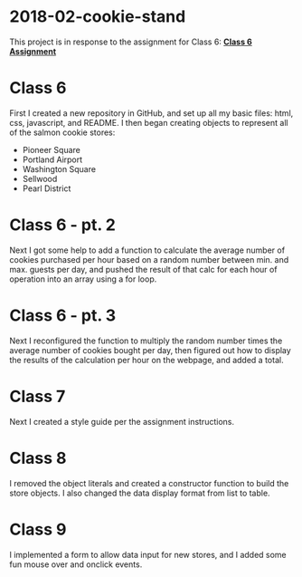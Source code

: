 # 2018-02-cookie-stand

This project is in response to the assignment for Class 6:
[**Class 6 Assignment**](https://github.com/acl-nw-bootcamp/2018-winter/tree/master/week_3-4/class-06)

# Class 6
First I created a new repository in GitHub, and set up all my basic files: html, css, javascript, and README. I then began creating objects to represent all of the salmon cookie stores:
* Pioneer Square
* Portland Airport
* Washington Square
* Sellwood
* Pearl District

# Class 6 - pt. 2
Next I got some help to add a function to calculate the average number of cookies purchased per hour based on a random number between min. and max. guests per day, and pushed the result of that calc for each hour of operation into an array using a for loop.

# Class 6 - pt. 3
Next I reconfigured the function to multiply the random number times the average number of cookies bought per day, then figured out how to display the results of the calculation per hour on the webpage, and added a total.

# Class 7
Next I created a style guide per the assignment instructions.

# Class 8
I removed the object literals and created a constructor function to build the store objects. I also changed the data display format from list to table.

# Class 9
I implemented a form to allow data input for new stores, and I added some fun mouse over and onclick events.  
